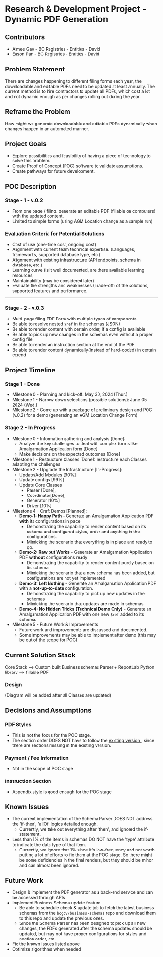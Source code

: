 # Research & Development Project - Dynamic PDF Generation

## Contributors
- Aimee Gao - BC Registries - Entities - David
- Eason Pan - BC Registries - Entities - David

## Problem Statement
There are changes happening to different filing forms each year, the downloadable and editable PDFs need to be updated at least annually. The current method is to hire contractors to update all PDFs, which cost a lot and not dynamic enough as per changes rolling out during the year.

## Reframe the Problem
How might we generate downloadable and editable PDFs dynamically when changes happen in an automated manner.

## Project Goals
- Explore possibilities and feasibility of having a piece of technology to solve this problem.
- Create Proof of Concept (POC) software to validate assumptions.
- Create pathways for future development.

## POC Description
### Stage - 1 - v.0.2
- From one page / filing, generate an editable PDF (fillable on computers) with the updated content.
- Limited to simple forms (using AGM Location change as a sample run)
### Evaluation Criteria for Potential Solutions
-	Cost of use (one-time cost, ongoing cost)
-	Alignment with current team technical expertise. (Languages, frameworks, supported database type, etc.)
-	Alignment with existing infrastructure (API endpoints, schema in database, etc.)
-	Learning curve (is it well documented, are there available learning resources)
-	Maintainability (may be considered later)
-	Evaluate the strengths and weaknesses (Trade-off) of the solutions, supported features and performance.
---
### Stage - 2 - v.0.3
- Multi-page filing PDF Form with multiple types of components
- Be able to resolve nested `$ref` in the schemas (JSON)
- Be able to render content with certain order, if a config is available
- Be able to pick up new changes in the schemas even without a proper config file
- Be able to render an instruction section at the end of the PDF
- Be able to render content dynamically(instead of hard-coded) in certain extend

## Project Timeline
### Stage 1 - Done
- Milestone 0 - Planning and kick-off: May 30, 2024 (Thur.)
- Milestone 1 - Narrow down selections (possible solutions): June 05, 2024 (Wed.)
- Milestone 2 - Come up with a package of preliminary design and POC (v.0.2) for a demo (generating an AGM Location Change Form)

### Stage 2 - In Progress
- Milestone 0 - Information gathering and analysis [Done]: 
    - Analyze the key challenges to deal with complex forms like Amalgamation Application form [Done]
    - Make decisions on the expected outcomes [Done]
- Milestone 1 - Restructure Classes [Done]: restructure each Classes adapting the challenges
- Milestone 2 - Upgrade the Infrastructure [In-Progress]:
    - Update/Add Modules [90%]
    - Update configs [99%]
    - Update Core Classes
        - Parser [Done], 
        - Coordinator[Done], 
        - Generator [10%]
        - Driver [10%]
- Milestone 4 - Craft Demos [Planned]: 
    - **Demo-1: Happy Path** - Generate an Amalgamation Application PDF **with** its configurations in pace.
        - Demonstrating the capability to render content based on its schema and configured styles, order and anything in the configurations.
        - Mimicking the scenario that everything is in place and ready to go.
    - **Demo-2: Raw but Works** - Generate an Amalgamation Application PDF **without** configurations ready
        - Demonstrating the capability to render content purely based on its schema. 
        - Mimicking the scenario that a new schema has been added, but configurations are not yet implemented
    - **Demo-3: Left Nothing** - Generate an Amalgamation Application PDF with a **not-up-to-date** configuration.
        - Demonstrating the capability to pick up new updates in the schemas
        - Mimicking the scenario that updates are made in schemas
    - **Demo-4: No Hidden Tricks (Technical Demo Only)** - Generate an Amalgamation Application PDF with one new `$ref` added to its schema.
- Milestone 5 - Future Work & Improvements
    - Future work and improvements are discussed and documented.
    - Some improvements may be able to implement after demo (this may be out of the scope for POC)

## Current Solution Stack
Core Stack --> Custom built Business schemas Parser + ReportLab Python library --> fillable PDF
### Design
(Diagram will be added after all Classes are updated)

## Decisions and Assumptions
### PDF Styles
- This is not the focus for the POC stage.
- The section order DOES NOT have to follow the [existing version ](https://www2.gov.bc.ca/assets/gov/employment-business-and-economic-development/business-management/permits-licences-and-registration/registries-forms/form_13_ltd_-_amalgamation_application.pdf), since there are sections missing in the existing version.

### Payment / Fee Information
- Not in the scope of POC stage

### Instruction Section
- Appendix style is good enough for the POC stage

## Known Issues
- The current implementation of the Schema Parser DOES NOT address the 'if-then', 'allOf' logics detailed enough. 
    - Currently, we take out everything after 'then', and ignored the if-statement.
- Less than 1% of the items in schemas DO NOT have the 'type' attribute to indicate the data type of that item.
    - Currently, we ignore that 1% since it's low-frequency and not worth putting a lot of efforts to fix them at the POC stage. So there might be some deficiencies in the final renders, but they should be minor and can almost been ignored.

## Future Work
- Design & implement the PDF generator as a back-end service and can be accessed through APIs
- Implement Business Schema update feature
    - Be able to schedule check & update job to fetch the latest business schemas from the `bcgov/business-schemas` repo and download them to this repo and update the previous ones.
    - Since the Schema Parser has been designed to pick up all new changes, the PDFs generated after the schema updates should be updated, but may not have proper configurations for styles and section order, etc.
- Fix the known issues listed above
- Optimize algorithms when needed
